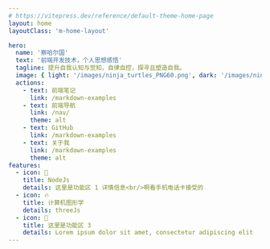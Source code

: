 ```yaml
---
# https://vitepress.dev/reference/default-theme-home-page
layout: home
layoutClass: 'm-home-layout'

hero:
  name: '察哈尔国'
  text: '前端开发技术，个人思想感悟'
  tagline: 提升自我认知与觉知，自律自控，探寻且塑造自我。
  image: { light: '/images/ninja_turtles_PNG60.png', dark: '/images/ninja_turtles_PNG65.png',  alt: 'ninja-turtle' }
  actions:
    - text: 前端笔记
      link: /markdown-examples
    - text: 前端导航
      link: /nav/
      theme: alt
    - text: GitHub
      link: /markdown-examples
    - text: 关于我
      link: /markdown-examples
      theme: alt  
features:
  - icon: 🧭
    title: NodeJs
    details: 这里是功能区 1 详情信息<br/>啊看手机电话卡接受的
  - icon: 🔥
    title: 计算机图形学
    details: threeJs 
  - icon: 🔧
    title: 这里是功能区 3
    details: Lorem ipsum dolor sit amet, consectetur adipiscing elit
---
```

